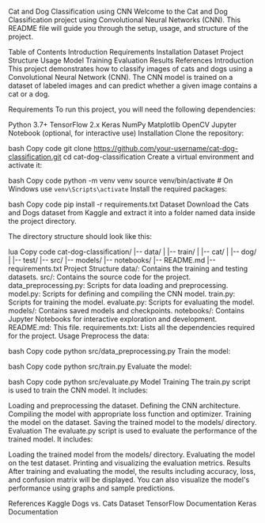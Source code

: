 Cat and Dog Classification using CNN
Welcome to the Cat and Dog Classification project using Convolutional Neural Networks (CNN). This README file will guide you through the setup, usage, and structure of the project.

Table of Contents
Introduction
Requirements
Installation
Dataset
Project Structure
Usage
Model Training
Evaluation
Results
References
Introduction
This project demonstrates how to classify images of cats and dogs using a Convolutional Neural Network (CNN). The CNN model is trained on a dataset of labeled images and can predict whether a given image contains a cat or a dog.

Requirements
To run this project, you will need the following dependencies:

Python 3.7+
TensorFlow 2.x
Keras
NumPy
Matplotlib
OpenCV
Jupyter Notebook (optional, for interactive use)
Installation
Clone the repository:

bash
Copy code
git clone https://github.com/your-username/cat-dog-classification.git
cd cat-dog-classification
Create a virtual environment and activate it:

bash
Copy code
python -m venv venv
source venv/bin/activate   # On Windows use `venv\Scripts\activate`
Install the required packages:

bash
Copy code
pip install -r requirements.txt
Dataset
Download the Cats and Dogs dataset from Kaggle and extract it into a folder named data inside the project directory.

The directory structure should look like this:

lua
Copy code
cat-dog-classification/
|-- data/
|   |-- train/
|       |-- cat/
|       |-- dog/
|   |-- test/
|-- src/
|-- models/
|-- notebooks/
|-- README.md
|-- requirements.txt
Project Structure
data/: Contains the training and testing datasets.
src/: Contains the source code for the project.
data_preprocessing.py: Scripts for data loading and preprocessing.
model.py: Scripts for defining and compiling the CNN model.
train.py: Scripts for training the model.
evaluate.py: Scripts for evaluating the model.
models/: Contains saved models and checkpoints.
notebooks/: Contains Jupyter Notebooks for interactive exploration and development.
README.md: This file.
requirements.txt: Lists all the dependencies required for the project.
Usage
Preprocess the data:

bash
Copy code
python src/data_preprocessing.py
Train the model:

bash
Copy code
python src/train.py
Evaluate the model:

bash
Copy code
python src/evaluate.py
Model Training
The train.py script is used to train the CNN model. It includes:

Loading and preprocessing the dataset.
Defining the CNN architecture.
Compiling the model with appropriate loss function and optimizer.
Training the model on the dataset.
Saving the trained model to the models/ directory.
Evaluation
The evaluate.py script is used to evaluate the performance of the trained model. It includes:

Loading the trained model from the models/ directory.
Evaluating the model on the test dataset.
Printing and visualizing the evaluation metrics.
Results
After training and evaluating the model, the results including accuracy, loss, and confusion matrix will be displayed. You can also visualize the model's performance using graphs and sample predictions.

References
Kaggle Dogs vs. Cats Dataset
TensorFlow Documentation
Keras Documentation
